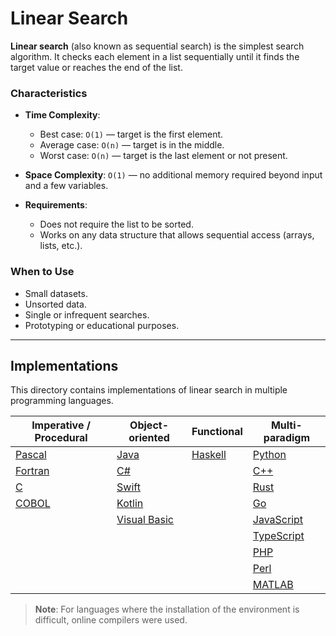 # Linear Search

**Linear search** (also known as sequential search) is the simplest search algorithm. It checks each element in a list sequentially until it finds the target value or reaches the end of the list.

### Characteristics

- **Time Complexity**:  
  - Best case: `O(1)` — target is the first element.  
  - Average case: `O(n)` — target is in the middle.  
  - Worst case: `O(n)` — target is the last element or not present.

- **Space Complexity**: `O(1)` — no additional memory required beyond input and a few variables.

- **Requirements**:  
  - Does not require the list to be sorted.  
  - Works on any data structure that allows sequential access (arrays, lists, etc.).

### When to Use

- Small datasets.
- Unsorted data.
- Single or infrequent searches.
- Prototyping or educational purposes.

---

## Implementations

This directory contains implementations of linear search in multiple programming languages.

| Imperative / Procedural       | Object-oriented          | Functional         | Multi-paradigm        |
|-------------------------------|--------------------------|--------------------|-----------------------|
| [Pascal](Pascal/linear_search.pas)       | [Java](Java/linear_search.java)            | [Haskell](Haskell/linear_search.hs)       | [Python](Python/linear_search.py)         |
| [Fortran](Fortran/linear_search.f)     | [C#](Csharp/linear_search.cs)                  |                    | [C++](C++/linear_search.cpp)              |
| [C](C/linear_search.c)                              | [Swift](Swift/linear_search.swift)         |                    | [Rust](Rust/linear_search.rs)             |
| [COBOL](Cobol/linear_search.cbl)                              | [Kotlin](Kotlin/linear_search.kt)          |                    | [Go](Go/linear_search.go)                 |
|                               | [Visual Basic](Visual_Basic/linear_search.vb)          |                    | [JavaScript](JavaScript/linear_search.js) |
|                               |                          |                    | [TypeScript](TypeScript/linear_search.ts) |
|                               |                          |                    | [PHP](PHP/linear_search.php)              |
|                               |                          |                    | [Perl](Perl/linear_search.pl)             |
|                               |                          |                    | [MATLAB](MATLAB/linear_search.m)          |

> **Note**: For languages where the installation of the environment is difficult, online compilers were used.
